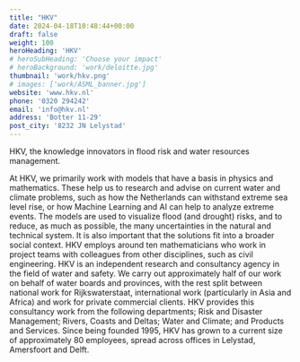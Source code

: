```yaml
---
title: "HKV"
date: 2024-04-18T10:48:44+00:00
draft: false
weight: 100
heroHeading: 'HKV'
# heroSubHeading: 'Choose your impact'
# heroBackground: 'work/deloitte.jpg'
thumbnail: 'work/hkv.png'
# images: ['work/ASML_banner.jpg']
website: 'www.hkv.nl'
phone: '0320 294242'
email: 'info@hkv.nl'
address: 'Botter 11-29'
post_city: '8232 JN Lelystad'
---
```


HKV, the knowledge innovators in flood risk and water resources management.

At HKV, we primarily work with models that have a basis in physics and mathematics. These help us
to research and advise on current water and climate problems, such as how the Netherlands can
withstand extreme sea level rise, or how Machine Learning and AI can help to analyze extreme
events. The models are used to visualize flood (and drought) risks, and to reduce, as much as
possible, the many uncertainties in the natural and technical system. It is also important that the
solutions fit into a broader social context. HKV employs around ten mathematicians who work in
project teams with colleagues from other disciplines, such as civil engineering.
HKV is an independent research and consultancy agency in the field of water and safety. We carry
out approximately half of our work on behalf of water boards and provinces, with the rest split
between national work for Rijkswaterstaat, international work (particularly in Asia and Africa) and
work for private commercial clients. HKV provides this consultancy work from the following
departments; Risk and Disaster Management; Rivers, Coasts and Deltas; Water and Climate; and
Products and Services.
Since being founded 1995, HKV has grown to a current size of approximately 80 employees, spread
across offices in Lelystad, Amersfoort and Delft.

